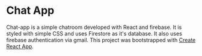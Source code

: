 # Chat App  
Chat-app is a simple chatroom developed with React and firebase. It is styled with simple CSS and uses Firestore as it's database. 
It also uses firebase authentication via gmail.
This project was bootstrapped with [Create React App](https://github.com/facebook/create-react-app).
